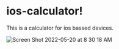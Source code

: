 # ios-calculator!
This is a calculator for ios bassed devices.

![Screen Shot 2022-05-20 at 8 30 18 AM](https://user-images.githubusercontent.com/74903450/169448025-8224948f-41ad-4702-9aac-9debb3dbbb96.png)

